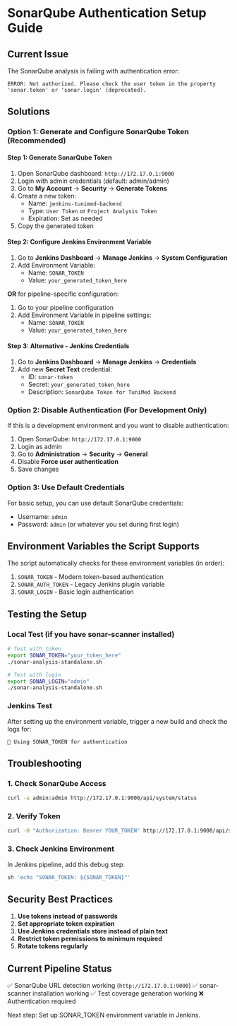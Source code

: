# SonarQube Authentication Setup Guide

## Current Issue

The SonarQube analysis is failing with authentication error:

```
ERROR: Not authorized. Please check the user token in the property 'sonar.token' or 'sonar.login' (deprecated).
```

## Solutions

### Option 1: Generate and Configure SonarQube Token (Recommended)

#### Step 1: Generate SonarQube Token

1. Open SonarQube dashboard: `http://172.17.0.1:9000`
2. Login with admin credentials (default: admin/admin)
3. Go to **My Account** → **Security** → **Generate Tokens**
4. Create a new token:
   - Name: `jenkins-tunimed-backend`
   - Type: `User Token` or `Project Analysis Token`
   - Expiration: Set as needed
5. Copy the generated token

#### Step 2: Configure Jenkins Environment Variable

1. Go to **Jenkins Dashboard** → **Manage Jenkins** → **System Configuration**
2. Add Environment Variable:
   - Name: `SONAR_TOKEN`
   - Value: `your_generated_token_here`

**OR** for pipeline-specific configuration:

1. Go to your pipeline configuration
2. Add Environment Variable in pipeline settings:
   - Name: `SONAR_TOKEN`
   - Value: `your_generated_token_here`

#### Step 3: Alternative - Jenkins Credentials

1. Go to **Jenkins Dashboard** → **Manage Jenkins** → **Credentials**
2. Add new **Secret Text** credential:
   - ID: `sonar-token`
   - Secret: `your_generated_token_here`
   - Description: `SonarQube Token for TuniMed Backend`

### Option 2: Disable Authentication (For Development Only)

If this is a development environment and you want to disable authentication:

1. Open SonarQube: `http://172.17.0.1:9000`
2. Login as admin
3. Go to **Administration** → **Security** → **General**
4. Disable **Force user authentication**
5. Save changes

### Option 3: Use Default Credentials

For basic setup, you can use default SonarQube credentials:

- Username: `admin`
- Password: `admin` (or whatever you set during first login)

## Environment Variables the Script Supports

The script automatically checks for these environment variables (in order):

1. `SONAR_TOKEN` - Modern token-based authentication
2. `SONAR_AUTH_TOKEN` - Legacy Jenkins plugin variable
3. `SONAR_LOGIN` - Basic login authentication

## Testing the Setup

### Local Test (if you have sonar-scanner installed)

```bash
# Test with token
export SONAR_TOKEN="your_token_here"
./sonar-analysis-standalone.sh

# Test with login
export SONAR_LOGIN="admin"
./sonar-analysis-standalone.sh
```

### Jenkins Test

After setting up the environment variable, trigger a new build and check the logs for:

```
🔑 Using SONAR_TOKEN for authentication
```

## Troubleshooting

### 1. Check SonarQube Access

```bash
curl -u admin:admin http://172.17.0.1:9000/api/system/status
```

### 2. Verify Token

```bash
curl -H "Authorization: Bearer YOUR_TOKEN" http://172.17.0.1:9000/api/system/status
```

### 3. Check Jenkins Environment

In Jenkins pipeline, add this debug step:

```groovy
sh 'echo "SONAR_TOKEN: ${SONAR_TOKEN}"'
```

## Security Best Practices

1. **Use tokens instead of passwords**
2. **Set appropriate token expiration**
3. **Use Jenkins credentials store instead of plain text**
4. **Restrict token permissions to minimum required**
5. **Rotate tokens regularly**

## Current Pipeline Status

✅ SonarQube URL detection working (`http://172.17.0.1:9000`)
✅ sonar-scanner installation working
✅ Test coverage generation working
❌ Authentication required

Next step: Set up SONAR_TOKEN environment variable in Jenkins.
